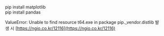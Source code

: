 

  pip install matplotlib <br>
  pip install pandas



ValueError: Unable to find resource t64.exe in package pip._vendor.distlib 발생 시 [https://ngio.co.kr/12116](https://ngio.co.kr/12116)








